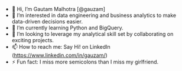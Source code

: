 - 👋 Hi, I’m Gautam Malhotra [@gauzam]
- 👀 I’m interested in data engineering and business analytics to make data-driven decisions easier.
- 🌱 I’m currently learning Python and BigQuery.
- 💞️ I’m looking to leverage my analytical skill set by collaborating on exciting projects.
- 📫 How to reach me: Say Hi! on LinkedIn (https://www.linkedin.com/in/gauzam/)
- ⚡ Fun fact: I miss more semicolons than I miss my girlfriend.

<!---
gauzam/gauzam is a ✨ special ✨ repository because its `README.md` (this file) appears on your GitHub profile.
You can click the Preview link to take a look at your changes.
--->

